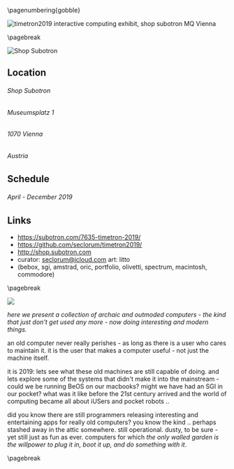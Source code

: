 
\pagenumbering{gobble}

[timetron2019logo]: https://github.com/seclorum/timetron2019/raw/master/Logo/pngs/LogoJV_BO_1.png 
[flyer]:https://github.com/seclorum/timetron2019/raw/master/flyer.jpg "timetron2019 interactive computing exhibit, shop subotron MQ Vienna"
[shopsubotron]: https://subotron.com/wp-content/themes/subotron1202/images/subotron_logo-2017.png "Shop Subotron"

![][flyer]

\pagebreak

![][shopsubotron]

## Location
###### Shop Subotron
###### Museumsplatz 1
###### 1070 Vienna
###### Austria
## Schedule
###### April - December 2019
## Links
* https://subotron.com/7635-timetron-2019/
* https://github.com/seclorum/timetron2019/
* http://shop.subotron.com
* curator: seclorum@icloud.com art: litto
* (bebox, sgi, amstrad, oric, portfolio, olivetti, spectrum, macintosh, commodore)

\pagebreak

![][timetron2019logo]

*here we present a collection of archaic and outmoded computers - the kind that just don't get used any more - now doing interesting and modern things.*

an old computer never really perishes - as long as there is a user who cares to maintain it. it is the user that makes a computer useful - not just the machine itself.

it is 2019: lets see what these old machines are still capable of doing.  and lets explore some of the systems that didn't make it into the mainstream - could we be running BeOS on our macbooks?  might we have had an SGI in our pocket? what was it like before the 21st century arrived and the world of computing became all about iUSers and pocket robots ..

did you know there are still programmers releasing interesting and entertaining apps for really old computers? you know the kind .. perhaps stashed away in the attic somewhere. still operational.  dusty, to be sure - yet still just as fun as ever.  computers for which *the only walled garden is the willpower to plug it in, boot it up, and do something with it*. 

\pagebreak
